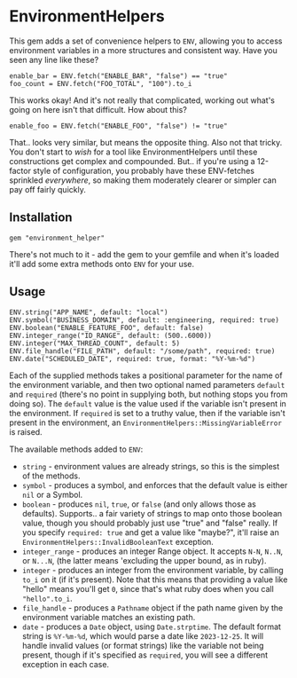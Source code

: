 # EnvironmentHelpers
This gem adds a set of convenience helpers to `ENV`, allowing you to access environment variables
in a more structures and consistent way. Have you seen any line like these?

```
enable_bar = ENV.fetch("ENABLE_BAR", "false") == "true"
foo_count = ENV.fetch("FOO_TOTAL", "100").to_i
```

This works okay! And it's not really that complicated, working out what's going on here isn't
that difficult. How about this?

```
enable_foo = ENV.fetch("ENABLE_FOO", "false") != "true"
```

That.. looks very similar, but means the opposite thing. Also not that tricky. You don't start
to _wish_ for a tool like EnvironmentHelpers until these constructions get complex and compounded.
But.. if you're using a 12-factor style of configuration, you probably have these ENV-fetches
sprinkled _everywhere_, so making them moderately clearer or simpler can pay off fairly quickly.

## Installation

```
gem "environment_helper"
```

There's not much to it - add the gem to your gemfile and when it's loaded it'll add some extra
methods onto `ENV` for your use.

## Usage

```
ENV.string("APP_NAME", default: "local")
ENV.symbol("BUSINESS_DOMAIN", default: :engineering, required: true)
ENV.boolean("ENABLE_FEATURE_FOO", default: false)
ENV.integer_range("ID_RANGE", default: (500..6000))
ENV.integer("MAX_THREAD_COUNT", default: 5)
ENV.file_handle("FILE_PATH", default: "/some/path", required: true)
ENV.date("SCHEDULED_DATE", required: true, format: "%Y-%m-%d")
```

Each of the supplied methods takes a positional parameter for the name of the environment variable,
and then two optional named parameters `default` and `required` (there's no point in supplying
both, but nothing stops you from doing so). The `default` value is the value used if the variable
isn't present in the environment. If `required` is set to a truthy value, then if the variable isn't
present in the environment, an `EnvironmentHelpers::MissingVariableError` is raised.

The available methods added to `ENV`:

* `string` - environment values are already strings, so this is the simplest of the methods.
* `symbol` - produces a symbol, and enforces that the default value is either `nil` or a Symbol.
* `boolean` - produces `nil`, `true`, or `false` (and only allows those as defaults). Supports..
  a fair variety of strings to map onto those boolean value, though you should probably just use
  "true" and "false" really. If you specify `required: true` and get a value like "maybe?", it'll
  raise an `EnvironmentHelpers::InvalidBooleanText` exception.
* `integer_range` - produces an integer Range object. It accepts `N-N`, `N..N`, or `N...N`, (the
  latter means 'excluding the upper bound, as in ruby).
* `integer` - produces an integer from the environment variable, by calling `to_i` on it (if it's
  present). Note that this means that providing a value like "hello" means you'll get `0`, since
  that's what ruby does when you call `"hello".to_i`.
* `file_handle` - produces a `Pathname` object if the path name given by the environment variable matches an existing path.
* `date` - produces a `Date` object, using `Date.strptime`. The default format string is `%Y-%m-%d`,
  which would parse a date like `2023-12-25`. It will handle invalid values (or format strings) like
  the variable not being present, though if it's specified as `required`, you will see a different
  exception in each case.
